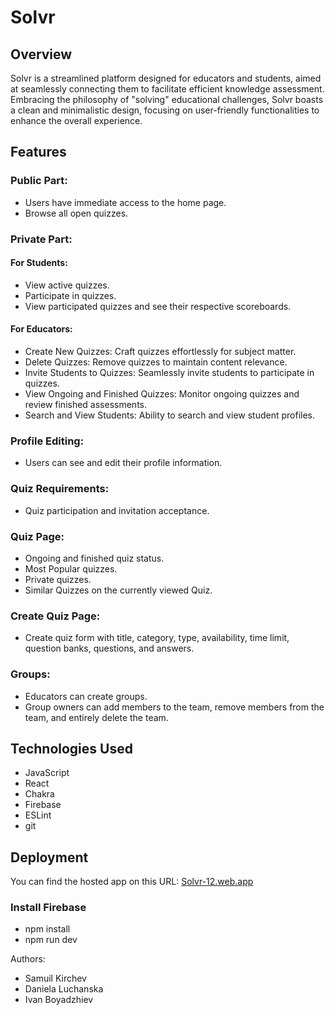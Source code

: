 # Solvr 

## Overview

Solvr is a streamlined platform designed for educators and students, aimed at seamlessly connecting them to facilitate efficient knowledge assessment. Embracing the philosophy of "solving" educational challenges, Solvr boasts a clean and minimalistic design, focusing on user-friendly functionalities to enhance the overall experience.

## Features

### Public Part:
- Users have immediate access to the home page.
- Browse all open quizzes.

### Private Part:

#### For Students:

- View active quizzes.
- Participate in quizzes.
- View participated quizzes and see their respective scoreboards.

#### For Educators:

- Create New Quizzes: Craft quizzes effortlessly for subject matter.
- Delete Quizzes: Remove quizzes to maintain content relevance.
- Invite Students to Quizzes: Seamlessly invite students to participate in quizzes.
- View Ongoing and Finished Quizzes: Monitor ongoing quizzes and review finished assessments.
- Search and View Students: Ability to search and view student profiles.

### Profile Editing:

- Users can see and edit their profile information.

### Quiz Requirements:

- Quiz participation and invitation acceptance.

### Quiz Page:

- Ongoing and finished quiz status.
- Most Popular quizzes.
- Private quizzes.
- Similar Quizzes on the currently viewed Quiz.

### Create Quiz Page:

- Create quiz form with title, category, type, availability, time limit, question banks, questions, and answers.

### Groups:

- Educators can create groups.
- Group owners can add members to the team, remove members from the team, and entirely delete the team.

## Technologies Used

- JavaScript
- React
- Chakra
- Firebase
- ESLint
- git

## Deployment

You can find the hosted app on this URL: [Solvr-12.web.app](https://solvr-team-12.web.app/)

### Install Firebase

- npm install
- npm run dev

Authors:
- Samuil Kirchev
- Daniela Luchanska
- Ivan Boyadzhiev